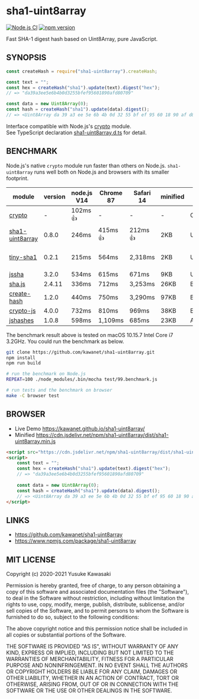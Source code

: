 # sha1-uint8array

[![Node.js CI](https://github.com/kawanet/sha1-uint8array/workflows/Node.js%20CI/badge.svg?branch=main)](https://github.com/kawanet/sha1-uint8array/actions/)
[![npm version](https://badge.fury.io/js/sha1-uint8array.svg)](https://www.npmjs.com/package/sha1-uint8array)

Fast SHA-1 digest hash based on Uint8Array, pure JavaScript.

## SYNOPSIS

```js
const createHash = require("sha1-uint8array").createHash;

const text = "";
const hex = createHash("sha1").update(text).digest("hex");
// => "da39a3ee5e6b4b0d3255bfef95601890afd80709"

const data = new Uint8Array(0);
const hash = createHash("sha1").update(data).digest();
// => <Uint8Array da 39 a3 ee 5e 6b 4b 0d 32 55 bf ef 95 60 18 90 af d8 07 09>
```

Interface compatible with Node.js's [crypto](https://nodejs.org/api/crypto.html) module.  
See TypeScript declaration
[sha1-uint8array.d.ts](https://github.com/kawanet/sha1-uint8array/blob/main/types/sha1-uint8array.d.ts)
for detail.

## BENCHMARK

Node.js's native `crypto` module run faster than others on Node.js.
`sha1-uint8array` runs well both on Node.js and browsers with its smaller footprint.

|module|version|node.js V14|Chrome 87|Safari 14|minified|backend|note|
|---|---|---|---|---|---|---|---|
|[crypto](https://nodejs.org/api/crypto.html)|-|102ms 👍|-|-|-|OpenSSL|👍 on node.js|
|[sha1-uint8array](http://github.com/kawanet/sha1-uint8array)|0.8.0|246ms|415ms 👍|212ms 👍|2KB|Uint8Array|👍 on browsers|
|[tiny-sha1](https://npmjs.com/package/tiny-sha1)|0.2.1|215ms|564ms|2,318ms|2KB|Uint8Array|tiny-sha1/dist/tiny-sha1.js|
|[jssha](https://npmjs.com/package/jssha)|3.2.0|534ms|615ms|671ms|9KB|Uint8Array|jssha/dist/sha1.js|
|[sha.js](https://npmjs.com/package/sha.js)|2.4.11|336ms|712ms|3,253ms|26KB|Buffer|sha.js/sha1.js|
|[create-hash](https://npmjs.com/package/create-hash)|1.2.0|440ms|750ms|3,290ms|97KB|Buffer|create-hash/browser.js|
|[crypto-js](https://npmjs.com/package/crypto-js)|4.0.0|732ms|810ms|969ms|38KB|Buffer|crypto-js/sha1.js|
|[jshashes](https://npmjs.com/package/jshashes)|1.0.8|598ms|1,109ms|685ms|23KB|Array|jshashes/hashes.js|

The benchmark result above is tested on macOS 10.15.7 Intel Core i7 3.2GHz. You could run the benchmark as below.

```sh
git clone https://github.com/kawanet/sha1-uint8array.git
npm install
npm run build

# run the benchmark on Node.js
REPEAT=100 ./node_modules/.bin/mocha test/99.benchmark.js

# run tests and the benchmark on browser
make -C browser test
```

## BROWSER

- Live Demo https://kawanet.github.io/sha1-uint8array/
- Minified https://cdn.jsdelivr.net/npm/sha1-uint8array/dist/sha1-uint8array.min.js

```html
<script src="https://cdn.jsdelivr.net/npm/sha1-uint8array/dist/sha1-uint8array.min.js"></script>
<script>
    const text = "";
    const hex = createHash("sha1").update(text).digest("hex");
    // => "da39a3ee5e6b4b0d3255bfef95601890afd80709"
    
    const data = new Uint8Array(0);
    const hash = createHash("sha1").update(data).digest();
    // => <Uint8Array da 39 a3 ee 5e 6b 4b 0d 32 55 bf ef 95 60 18 90 af d8 07 09>
</script>
```

## LINKS

- https://github.com/kawanet/sha1-uint8array
- https://www.npmjs.com/package/sha1-uint8array

## MIT LICENSE

Copyright (c) 2020-2021 Yusuke Kawasaki

Permission is hereby granted, free of charge, to any person obtaining a copy of this software and associated
documentation files (the "Software"), to deal in the Software without restriction, including without limitation the
rights to use, copy, modify, merge, publish, distribute, sublicense, and/or sell copies of the Software, and to permit
persons to whom the Software is furnished to do so, subject to the following conditions:

The above copyright notice and this permission notice shall be included in all copies or substantial portions of the
Software.

THE SOFTWARE IS PROVIDED "AS IS", WITHOUT WARRANTY OF ANY KIND, EXPRESS OR IMPLIED, INCLUDING BUT NOT LIMITED TO THE
WARRANTIES OF MERCHANTABILITY, FITNESS FOR A PARTICULAR PURPOSE AND NONINFRINGEMENT. IN NO EVENT SHALL THE AUTHORS OR
COPYRIGHT HOLDERS BE LIABLE FOR ANY CLAIM, DAMAGES OR OTHER LIABILITY, WHETHER IN AN ACTION OF CONTRACT, TORT OR
OTHERWISE, ARISING FROM, OUT OF OR IN CONNECTION WITH THE SOFTWARE OR THE USE OR OTHER DEALINGS IN THE SOFTWARE.
